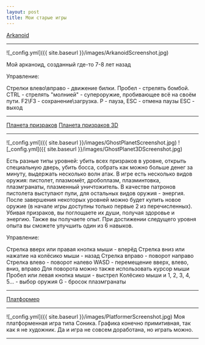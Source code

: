 ```yaml
---
layout: post
title: Мои старые игры
---
```


[Arkanoid](https://drive.google.com/open?id=0B0wvbicW8OQIelVLYVlCemJ5MFU)

___

![_config.yml]({{ site.baseurl }}/images/ArkanoidScreenshot.jpg)

 Мой арканоид, созданный где-то 7-8 лет назад

Управление:

Стрелки влево\вправо - движение билки.
Пробел - стрелять бомбой. CTRL - стрелять "молнией" - супероружие, пробивающее всё на своём пути.
F2\F3 - сохранение\загрузка.
P - пауза, ESC - отмена паузы
ESC - выход

___

[Планета призраков](https://drive.google.com/open?id=0B0wvbicW8OQIR2ZadzhLd3NNSUE)
[Планета призраков 3D](https://drive.google.com/open?id=0B0wvbicW8OQIWWpUbnlQaTN0NlE)

___

![_config.yml]({{ site.baseurl }}/images/GhostPlanetScreenshot.jpg)
![_config.yml]({{ site.baseurl }}/images/GhostPlanet3DScreenshot.jpg)

Есть разные типы уровней: убить всех призраков в уровне, открыть специальную дверь, убить босса, собрать как можно больше денег за минуту, выдержать несколько волн атак. В игре есть несколько видов оружия: пистолет, плазмомёт, дробоплазм, плазминтовка, плазмгранаты, плазменный уничтожитель. В качестве патронов пистолета выступают пули, для остальных видов оружия - энергия. После завершения некоторых уровней можно будет купить новое оружие (в начале игры доступны только первые 2 из перечисленных). Убивая призраков, вы поглощаете их души, получая здоровье и энергию. Также вы получаете опыт. При достижении следущего уровня опыта вы сможете улучшить один из 6 навыков.

Управление:

Стрелка вверх или правая кнопка мыши - вперёд
Стрелка вниз или нажатие на колёсико мыши - назад
Стрелка вправо - поворот направо
Стрелка влево - поворот налево
WASD - перемещение вверх, влево, вниз, вправо
Для поворота можно также использовать курсор мыши
Пробел или левая кнопка мыши - выстрел
Колёсико мыши и 1, 2, 3, 4, 5... - выбор оружия
G - бросок плазмгранаты

___

[Платформер](https://drive.google.com/open?id=0B0wvbicW8OQIM296X3l1cUdtREE)

___

![_config.yml]({{ site.baseurl }}/images/PlatformerScreenshot.jpg)
Моя платформенная игра типа Соника. Графика конечно примитивная, так как я не художник. Да и игра не совсем доработана, но играть можно.

___


